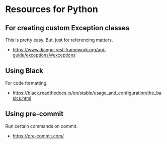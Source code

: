 # Resources for Python

## For creating custom Exception classes

This is pretty easy. But, just for referencing matters.

- https://www.django-rest-framework.org/api-guide/exceptions/#exceptions

## Using Black

For code formatting.

- https://black.readthedocs.io/en/stable/usage_and_configuration/the_basics.html


## Using pre-commit

Run certain commands on commit.
- https://pre-commit.com/